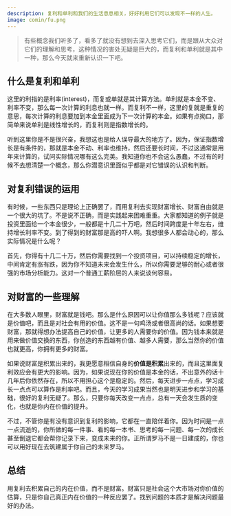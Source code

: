 ```yaml
---
description: 复利和单利和我们的生活息息相关，好好利用它们可以发现不一样的人生。
image: comin/fu.png
---
```


> 有些概念我们听多了，看多了就没有想到去深入思考它们，而是跟从大众对它们的理解和思考，这种情况的害处无疑是巨大的，而复利和单利就是其中一种，那么今天就来重新认识一下吧。

## 什么是复利和单利
这里的利指的是利率(interest)，而复或单就是其计算方法。单利就是本金不变、利率不变，那么每一次计算的利息也就一样。而复利不一样，这里的复就是重复的意思，每次计算的利息要加到本金里面成为下一次计算的本金。如果有点拗口，那简单来说单利是线性增长的，而复利则是指数增长的。

听到这里你是不是很兴奋，我想这也是给人误导最大的地方了。因为，保证指数增长是有条件的，那就是本金不动、利率也维持，然后还要长时间，不过这通常是用年来计算的，试问实际情况哪有这么完美。我知道你也不会这么愚蠢，不过有的时候不去想清楚一个概念，那么你潜意识里面似乎都是对它错误的认识和判断。

## 对复利错误的运用
有时候，一些东西只是理论上正确罢了，而用复利去实现财富增长、财富自由就是一个很大的坑了。不是说不正确，而是实践起来困难重重。大家都知道的例子就是投资里面给一个本金很少，一般都是十几二十万吧，然后时间跨度是十年左右，维持增长利率不变。到了得到的财富那是高的吓人啊。我想很多人都会动心的，那么实际情况是什么呢？

首先，你得有十几二十万，然后你需要找到一个投资项目，可以持续稳定的增长，中间肯定有涨有跌，因为你不知道未来会发生什么，所以你需要足够的耐心或者很强的市场分析能力。这对一个普通工薪阶层的人来说谈何容易。

## 对财富的一些理解
在大多数人眼里，财富就是钱吧。那么是什么原因可以让你值那么多钱呢？应该就是价值吧，而且是对社会有用的价值。这不是一句鸡汤或者很高尚的话。如果想要财富，那就得想办法提高自己的价值，让更多的人需要你的价值。因为钱本来就是用来做价值交换的东西，你创造的东西越有价值、越多人需要，那么当然你的价值也就更高，你拥有更多的财富。

如果说财富是积累出来的，我更愿意相信自身的**价值是积累**出来的，而且这里面复利效应会有更大的影响。因为，如果说现在你的价值是本金的话，不出意外的话十几年后你依然存在，所以不用担心这个是稳定的。然后，每天进步一点点，学习成长一点点可以算作是利率吧。而且，今天的学习成果当然也是明天进步和学习的基础，很好的复利无疑了。那么，只要你每天改变一点点，总有一天会发生质的变化，也就是你内在价值的提升。

不过，不管你是有没有意识到复利的影响，它都在一直陪伴着你。因为时间是一点一点流逝的，你所做的每一件事、看的每一本书、思考的每一问题、每一次的成长甚至倒退它都会帮你记录下来，变成未来的你。正所谓罗马不是一日建成的，你也可以用好现在去筑建属于你自己的未来罗马。

## 总结
用复利去积累自己的内在价值，而不是财富。财富只是社会这个大市场对你价值的估算，只是你自己真正内在价值的一种反应罢了。找到问题的本质才是解决问题最好的办法。